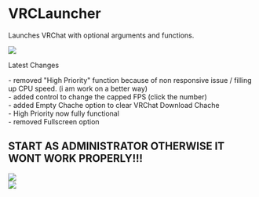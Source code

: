 <!DOCTYPE html>
<html>
   <head>
   </head>
   <body>
   <h1>VRCLauncher</h1>
   <p>Launches VRChat with optional arguments and functions.</p>
   <img src="https://user-images.githubusercontent.com/105979511/198814951-931725aa-9d88-4026-939d-fa8024ecc18b.png"></img>
   <p>Latest Changes</p>
   <p>
   - removed "High Priority" function because of non responsive issue / filling up CPU speed. (i am work on a better way)<br/>
   - added control to change the capped FPS (click the number)<br/>
   - added Empty Chache option to clear VRChat Download Chache<br/>
   - High Priority now fully functional<br/>
   - removed Fullscreen option
   </p>
   
   <h2>START AS ADMINISTRATOR OTHERWISE IT WONT WORK PROPERLY!!!</h2>
   <img src="https://user-images.githubusercontent.com/105979511/198198758-cd98644c-31bb-46fc-afcf-f6968f867821.png"></img><br/>
   <img src="https://user-images.githubusercontent.com/105979511/198198697-cba05147-8082-4e9e-94c7-00edd659a600.png"></img><br/>
   </body>
</html>
